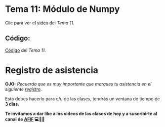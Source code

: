  # __Tema 11: Módulo de Numpy__


Clic para ver el [video](https://drive.google.com/file/d/1Oiay5SdNVcN0f7SWvL_WVQy7-G8QI70x/view?usp=sharing) del _Tema 11_.


## Código:
[Código](https://github.com/AFIF-UG/Introduccion_a_Python_2022/blob/main/Clase_09/Codigo_tema_11.ipynb) del _Tema 11_.


# Registro de asistencia
__OJO:__ _Recuerda que es muy importante que marques tu asistencia en el siguiente [registro](https://docs.google.com/forms/d/e/1FAIpQLSeJSC0-Jxnf_ZlZJj1yXPfETmaeJ49zAVymdrDzoG4FE4mSVQ/viewform?usp=sf_link)_.

Esto debes hacerlo para c/u de las clases, tendrás un ventana de tiempo de __3 días__.


__Te invitamos a dar like a los videos de las clases de hoy y a suscribirte al canal de [AFIF](https://www.youtube.com/channel/UCCoXhG-Jl1e1VZIezRn8Y3Q) :computer::snake::sunglasses:__

